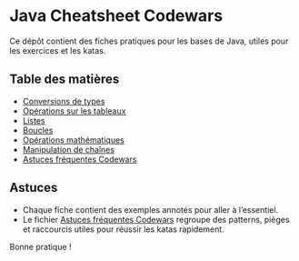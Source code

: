 # Java Cheatsheet Codewars

Ce dépôt contient des fiches pratiques pour les bases de Java, utiles pour les exercices et les katas.

## Table des matières

- [Conversions de types](docs/types-conversions.md)
- [Opérations sur les tableaux](docs/array-operations.md)
- [Listes](docs/lists.md)
- [Boucles](docs/loops.md)
- [Opérations mathématiques](docs/math-operations.md)
- [Manipulation de chaînes](docs/string-manipulation.md)
- [Astuces fréquentes Codewars](docs/codewars-tips.md) 

## Astuces

- Chaque fiche contient des exemples annotés pour aller à l’essentiel.
- Le fichier [Astuces fréquentes Codewars](docs/codewars-tips.md) regroupe des patterns, pièges et raccourcis utiles pour réussir les katas rapidement.

Bonne pratique !
